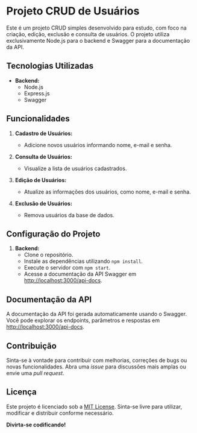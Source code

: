 # Projeto CRUD de Usuários

Este é um projeto CRUD simples desenvolvido para estudo, com foco na criação, edição, exclusão e consulta de usuários. O projeto utiliza exclusivamente Node.js para o backend e Swagger para a documentação da API.

## Tecnologias Utilizadas

- **Backend:**
  - Node.js
  - Express.js
  - Swagger

## Funcionalidades

1. **Cadastro de Usuários:**
   - Adicione novos usuários informando nome, e-mail e senha.

2. **Consulta de Usuários:**
   - Visualize a lista de usuários cadastrados.

3. **Edição de Usuários:**
   - Atualize as informações dos usuários, como nome, e-mail e senha.

4. **Exclusão de Usuários:**
   - Remova usuários da base de dados.

## Configuração do Projeto

1. **Backend:**
   - Clone o repositório.
   - Instale as dependências utilizando `npm install`.
   - Execute o servidor com `npm start`.
   - Acesse a documentação da API Swagger em [http://localhost:3000/api-docs](http://localhost:3000/api-docs).

## Documentação da API

A documentação da API foi gerada automaticamente usando o Swagger. Você pode explorar os endpoints, parâmetros e respostas em [http://localhost:3000/api-docs](http://localhost:3000/api-docs).

## Contribuição

Sinta-se à vontade para contribuir com melhorias, correções de bugs ou novas funcionalidades. Abra uma *issue* para discussões mais amplas ou envie uma *pull request*.

## Licença

Este projeto é licenciado sob a [MIT License](LICENSE). Sinta-se livre para utilizar, modificar e distribuir conforme necessário.

**Divirta-se codificando!**

